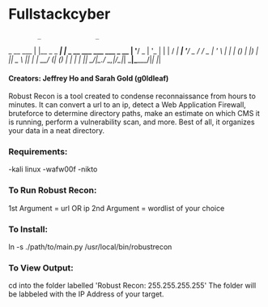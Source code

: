 # Fullstackcyber

            _               _                            
  _ __ ___ | |__  _   _ ___| |_ _ __ ___  ___ ___  _ __ 
 | '__/ _ \| '_ \| | | / __| __| '__/ _ \/ __/ _ \| '_ \ 
 | | | (_) | |_) | |_| \__ \ |_| | |  __/ (_| (_) | | | |
 |_|  \___/|_.__/ \__,_|___/\__|_|  \___|\___\___/|_| |_|
                                                         
#### Creators: Jeffrey Ho and Sarah Gold (g0ldleaf)

Robust Recon is a tool created to condense reconnaissance from hours to minutes. It can convert a url to an ip, detect a Web Application Firewall, bruteforce to determine directory paths, make an estimate on which CMS it is running, perform a vulnerability scan, and more. Best of all, it organizes your data in a neat directory. 


### Requirements: 
-kali linux
    -wafw00f
    -nikto 

### To Run Robust Recon:
1st Argument = url OR ip
2nd Argument = wordlist of your choice


### To Install:
ln -s ./path/to/main.py /usr/local/bin/robustrecon

### To View Output:
cd into the folder labelled 'Robust Recon: 255.255.255.255'
The folder will be labbeled with the IP Address of your target.

